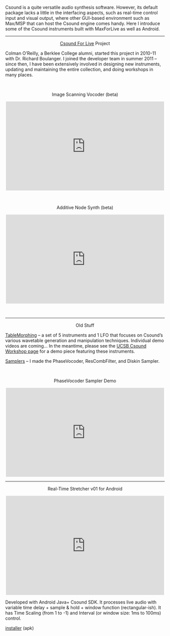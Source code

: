 Csound is a quite versatile audio synthesis software. However, its default package lacks a little in the interfacing aspects, such as real-time control input and visual output, where other GUI-based environment such as Max/MSP that can host the Csound engine comes handy. Here I introduce some of the Csound instruments built with MaxForLive as well as Android.

---
<p style="text-align: center;"><a title="Csound For Live" href="https://www.csoundforlive.com/" target="_blank">Csound For Live</a> Project</p>
<p style="text-align: left;">Colman O&#8217;Reilly, a Berklee College alumni, started this project in 2010-11 with Dr. Richard Boulanger. I joined the developer team in summer 2011 &#8211; since then, I have been extensively involved in designing new instruments, updating and maintaining the entire collection, and doing workshops in many places.</p>
<p>&nbsp;</p>
<p style="text-align: center;">Image Scanning Vocoder (beta)</p>
<p style="text-align: center;"><iframe src="https://player.vimeo.com/video/56811353?title=0&amp;byline=0&amp;portrait=0&amp;badge=0" height="281" width="500" frameborder="0"></iframe></p>
<p>&nbsp;</p>
<p style="text-align: center;">Additive Node Synth (beta)</p>
<p style="text-align: center;"><iframe src="https://player.vimeo.com/video/56819675?title=0&amp;byline=0&amp;portrait=0&amp;badge=0" height="281" width="500" frameborder="0"></iframe></p>
<p>&nbsp;</p>

---
<p style="text-align: center;">Old Stuff</p>
<p style="text-align: left;"><a title="tablemorphing" href="https://www.csoundforlive.com/sixpacks/tablemorphing.html" target="_blank">TableMorphing</a> &#8211; a set of 5 instruments and 1 LFO that focuses on Csound&#8217;s various wavetable generation and manipulation techniques. Individual demo videos are coming&#8230; In the meantime, please see the <a title="UCSB Csound Workshop" href="/tsuchiya/portfolio/concerts/ucsb/" target="_blank">UCSB Csound Workshop page</a> for a demo piece featuring these instruments.</p>
<p><a title="samplers" href="https://www.csoundforlive.com/samplers.html" target="_blank">Samplers</a> &#8211; I made the PhaseVocoder, ResCombFilter, and Diskin Sampler.</p>
<p>&nbsp;</p>
<p style="text-align: center;">PhaseVocoder Sampler Demo</p>
<p style="text-align: center;"><iframe src="https://player.vimeo.com/video/53229081?title=0&amp;byline=0&amp;portrait=0&amp;badge=0" height="281" width="500" frameborder="0"></iframe></p>

---
<p style="text-align: center;">Real-Time Stretcher v01 for Android</p>
<p style="text-align: center;"><iframe src="https://player.vimeo.com/video/55902603?title=0&amp;byline=0&amp;portrait=0&amp;badge=0" height="313" width="500" frameborder="0"></iframe></p>
<p>Developed with Android Java+ Csound SDK. It processes live audio with variable time delay + sample &amp; hold + window function (rectangular-ish). It has Time Scaling (from 1 to -1) and Interval (or window size: 1ms to 100ms) control.</p>
<p><a href="https://www.loadmess.com/wp-content/uploads/2012/11/AdrRTTScsd001.zip">installer</a> (apk)</p>